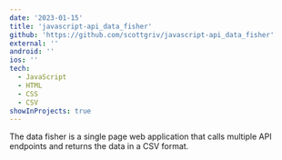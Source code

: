 ```yaml
---
date: '2023-01-15'
title: 'javascript-api_data_fisher'
github: 'https://github.com/scottgriv/javascript-api_data_fisher'
external: ''
android: ''
ios: ''
tech:
  - JavaScript
  - HTML
  - CSS
  - CSV
showInProjects: true
---
```


The data fisher is a single page web application that calls multiple API endpoints and returns the data in a CSV format.
